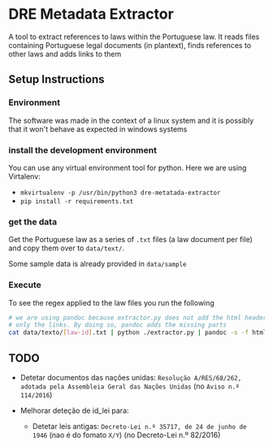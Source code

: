 DRE Metadata Extractor
======================

A tool to extract references to laws within the Portuguese law. It
reads files containing Portuguese legal documents (in plantext), finds
references to other laws and adds links to them


Setup Instructions
-------------

### Environment
The software was made in the context of a linux system and it is
possibly that it won't behave as expected in windows systems

### install the development environment
You can use any virtual environment tool for python. Here we are using Virtalenv:
- `mkvirtualenv -p /usr/bin/python3 dre-metatada-extractor`
- `pip install -r requirements.txt`

### get the data
Get the Portuguese law as a series of `.txt` files
(a law document per file) and copy them over to `data/text/`.

Some sample data is already provided in `data/sample`

### Execute

To see the regex applied to the law files you run the following

``` bash
# we are using pandoc because extractor.py does not add the html header and encoding
# only the links. By doing so, pandoc adds the missing parts
cat data/texto/[law-id].txt | python ./extractor.py | pandoc -s -f html -t html > /tmp/$(basename $1).html
```

## TODO

* Detetar documentos das nações unidas:
    `Resolução A/RES/68/262, adotada pela Assembleia Geral das Nações Unidas` (no `Aviso n.º 114/2016`)
* Melhorar deteção de id_lei para:

  * Detetar leis antigas:
      `Decreto-Lei n.º 35717, de 24 de junho de 1946` (nao é do fomato `X/Y`) (no Decreto-Lei n.º 82/2016)
